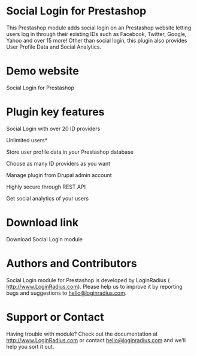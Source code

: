 Social Login for Prestashop
===========================

This Prestashop module adds social login on an Prestashop website letting users log in through their existing IDs such as Facebook, Twitter, Google, Yahoo and over 15 more! Other than social login, this plugin also provides User Profile Data and Social Analytics.

Demo website
===

Social Login for Prestashop

Plugin key features
===
Social Login with over 20 ID providers

Unlimited users*

Store user profile data in your Prestashop database

Choose as many ID providers as you want

Manage plugin from Drupal admin account

Highly secure through REST API

Get social analytics of your users

Download link
===
Download Social Login module

Authors and Contributors
===
Social Login module for Prestashop is developed by LoginRadius ( http://www.LoginRadius.com). Please help us to improve it by reporting bugs and suggestions to hello@loginradius.com.

Support or Contact
===
Having trouble with module? Check out the documentation at http://www.LoginRadius.com or contact hello@loginradius.com and we’ll help you sort it out.